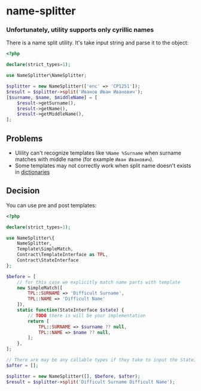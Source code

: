 # name-splitter

### Unfortunately, utility supports only сyrillic names

There is a name split utility. It's take input string and parse it to the object:

```php
<?php

declare(strict_types=1);

use NameSplitter\NameSplitter;

$splitter = new NameSplitter(['enc' => 'CP1251']);
$result = $splitter->split('Иванов Иван Иванович');
[$surname, $name, $middleName] = [
    $result->getSurname(),
    $result->getName(),
    $result->getMiddleName(),
];
``` 

## Problems
* Ulility can't recognize templates like `%Name %Surname` when surname matches with middle name (for example `Иван Иванович`).
* Some templates may not correctly work when split name doesn't exists in [dictionaries](https://github.com/geocurly/name-splitter/tree/master/resources/dictionaries/ru)

## Decision
You can use pre and post templates:

```php
<?php

declare(strict_types=1);

use NameSplitter\{
    NameSplitter,
    Template\SimpleMatch,
    Contract\TemplateInterface as TPL,
    Contract\StateInterface
};

$before = [
    // for this case we explicitly match name parts with template
    new SimpleMatch([
        TPL::SURNAME => 'Difficult Surname', 
        TPL::NAME => 'Difficult Name'
    ]),
    static function(StateInterface $state) {
        // TODO there is will be your implementation
        return [
            TPL::SURNAME => $surname ?? null, 
            TPL::NAME => $name ?? null,
        ];
    },
];

// There are may be any callable types if they take to input the StateInterface
$after = [];

$splitter = new NameSplitter([], $before, $after);
$result = $splitter->split('Difficult Surname Difficult Name');
``` 
